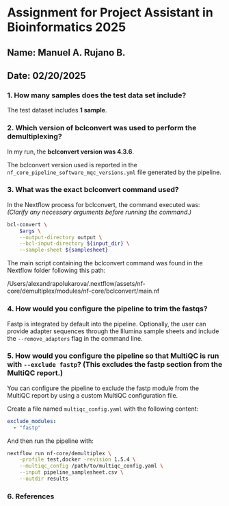 # **Assignment for Project Assistant in Bioinformatics 2025**
## Name: Manuel A. Rujano B.
## Date: 02/20/2025

### 1. How many samples does the test data set include?
The test dataset includes **1 sample**.

### 2. Which version of bclconvert was used to perform the demultiplexing?
 
In my run, the **bclconvert version was 4.3.6**.

The bclconvert version used is reported in the `nf_core_pipeline_software_mqc_versions.yml` file generated by the pipeline. 

### 3. What was the exact bclconvert command used?

In the Nextflow process for bclconvert, the command executed was:  
*(Clarify any necessary arguments before running the command.)*

```bash
bcl-convert \
    $args \
    --output-directory output \
    --bcl-input-directory ${input_dir} \
    --sample-sheet ${samplesheet}
```

The main script containing the bclconvert command was found in the Nextflow folder following this path:

/Users/alexandrapolukarova/.nextflow/assets/nf-core/demultiplex/modules/nf-core/bclconvert/main.nf

### 4. How would you configure the pipeline to trim the fastqs?  
Fastp is integrated by default into the pipeline. Optionally, the user can provide adapter sequences through the Illumina sample sheets and include the `--remove_adapters` flag in the command line.  

### 5. How would you configure the pipeline so that MultiQC is run with `--exclude fastp`? (This excludes the fastp section from the MultiQC report.) 

You can configure the pipeline to exclude the fastp module from the MultiQC report by using a custom MultiQC configuration file.  

Create a file named `multiqc_config.yaml` with the following content:  

```yaml
exclude_modules:
  - "fastp"
```

And then run the pipeline with:

```bash
nextflow run nf-core/demultiplex \
    -profile test,docker -revision 1.5.4 \
    --multiqc_config /path/to/multiqc_config.yaml \
    --input pipeline_samplesheet.csv \
    --outdir results
```
### 6. References
